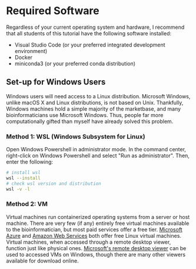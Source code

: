 # Required Software
Regardless of your current operating system and hardware, I recommend that all students of this tutorial have the following software installed: 
* Visual Studio Code (or your preferred integrated development environment)
* Docker
* miniconda3 (or your preferred conda distribution)
## Set-up for Windows Users
Windows users will need access to a Linux distribution. Microsoft Windows, unlike macOS X and Linux distributions, is not based on Unix. Thankfully, Windows machines hold a simple majority of the marketbase, and many bioinformaticians use Microsoft Windows. Thus, people far more computationally gifted than myself have already solved this problem. 
### Method 1: WSL (Windows Subsystem for Linux)
Open Windows Powershell in administrator mode. In the command center, right-click on Windows Powershell and select "Run as administrator". Then, enter the following: 
```bash
# install wsl 
wsl --install
# check wsl version and distribution 
wsl -v -l 
```
### Method 2: VM
Virtual machines run containerized operating systems from a server or host machine. There are very few (if any) entirely free virtual machines available to the bioinformatician, but most paid services offer a free tier. [Microsoft Azure](https://azure.microsoft.com/en-us/pricing/purchase-options/pay-as-you-go/) and [Amazon Web Services](https://aws.amazon.com/free/?gclid=Cj0KCQiA67CrBhC1ARIsACKAa8TOlc-OBDyG1tXLSK0GWsf2xHn_ifHhC-ZSMlOhotpBxQnQfdR9ysIaAjEYEALw_wcB&trk=6a4c3e9d-cdc9-4e25-8dd9-2bd8d15afbca&sc_channel=ps&ef_id=Cj0KCQiA67CrBhC1ARIsACKAa8TOlc-OBDyG1tXLSK0GWsf2xHn_ifHhC-ZSMlOhotpBxQnQfdR9ysIaAjEYEALw_wcB:G:s&s_kwcid=AL!4422!3!651751059777!e!!g!!amazon%20web%20services!19852662197!145019195737&all-free-tier.sort-by=item.additionalFields.SortRank&all-free-tier.sort-order=asc&awsf.Free%20Tier%20Types=*all&awsf.Free%20Tier%20Categories=*all) both offer free Linux virtual machines. Virtual machines, when accessed through a remote desktop viewer, function just like physical ones. [Microsoft's remote desktop viewer](https://apps.microsoft.com/detail/9WZDNCRFJ3PS?hl=en-US&gl=US) can be used to accessed VMs on Windows, though there are many other viewers available for download online. 